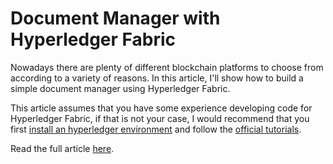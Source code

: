 # Document Manager with Hyperledger Fabric

Nowadays there are plenty of different blockchain platforms to choose from according to a variety of reasons. In this article, I'll show how to build a simple document manager using Hyperledger Fabric. 

This article assumes that you have some experience developing code for Hyperledger Fabric, if that is not your case, I would recommend that you first [install an hyperledger environment](https://hyperledger.github.io/composer/latest/installing/installing-index.html) and follow the [official tutorials](https://hyperledger.github.io/composer/latest/tutorials/developer-tutorial.html).

Read the full article [here](www.techhq.io).